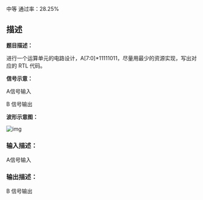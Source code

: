 中等 通过率：28.25%

## 描述

 

 

**题目描述：**  

 

进行一个运算单元的电路设计，A[7:0]*11111011，尽量用最少的资源实现，写出对应的 RTL 代码。

 

 

 

**信号示意：**

 

A信号输入

B 信号输出

 

 

 

**波形示意图：**



![img](https://uploadfiles.nowcoder.com/images/20220320/110_1647784908301/51376F48A6F4DB691B25A8FA1B31B932)

### 输入描述：

A信号输入

### 输出描述：

B 信号输出